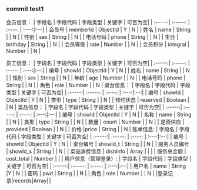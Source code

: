 ### commit test1
会员信息：
| 字段名 | 字段代码 | 字段类型 | 关键字 | 可否为空|
| :-----:| :-----: | :----: | :---:|:--:|
| 会员号 | memberId | ObjectId | Y | N  |
| 姓名 | name | String | | N |
| 性别 | sex | String | | N | 
| 电话号码 | phone | String | | N |
| 生日 | birthday | String | | N | 
| 会员等级 | rate | Number | | N |
| 会员积分 | integral | Number | | N | 


员工信息：
| 字段名 | 字段代码 | 字段类型 | 关键字 | 可否为空|
| :-----:| :-----: | :----: | :---:|:--:|
| 编号 | showId | ObjectId | Y | N  |
| 姓名 | name | String | | N |
| 性别 | sex | String | | N |
| 年龄 | age | Number | | N | 
| 电话号码 | phone | String | | N |
| 角色 | role | Number | | N | 
桌台信息：
| 字段名 | 字段代码 | 字段类型 | 关键字 | 可否为空|
| :-----:| :-----: | :----: | :---:|:--:|
| 编号 | showId | ObjectId | Y | N  |
| 类型 | type | String | | N |
| 预约状态 | reserved | Boolean | | N |
菜品信息：
| 字段名 | 字段代码 | 字段类型 | 关键字 | 可否为空|
| :-----:| :-----: | :----: | :---:|:--:|
| 编号 | showId | ObjectId | Y | N  |
| 名称 | name | String | | N |
| 类型 | type | String | | N |
| 数量 | count | Number | | N | 
| 是否供应 | provided | Boolean | | N |
| 价格 |price | String | | N | 
账单信息:
| 字段名 | 字段代码 | 字段类型 | 关键字 | 可否为空|
| :-----:| :-----: | :----: | :---:|:--:|
| 编号 | showId | ObjectId | Y | N  |
| 桌台编号 | showId_t | String | | N |
| 服务人员编号 | showId_s | String | | N |
| 菜品消费信息 | dishInfo | Array | |  | 
| 服务总金额 | cost_total | Number | |  |
用户信息（管理登录）:
| 字段名 | 字段代码 | 字段类型 | 关键字 | 可否为空|
| :-----:| :-----: | :----: | :---:|:--:|
| 用户名 | name | String |Y | N |
| 密码 | pwd | String | | N |
| 角色 | role | Number | | N | 
|登录记录|records|Array|||